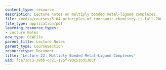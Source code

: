```yaml
---
content_type: resource
description: Lecture notes on multiply bonded metal-ligand complexes.
file: /media/courses/5-04-principles-of-inorganic-chemistry-ii-fall-2008/fce73dc338bbcc21125f90c516d1365f_lecture_22.pdf
file_type: application/pdf
learning_resource_types:
- Lecture Notes
ocw_type: OCWFile
parent_title: Lecture Notes
parent_type: CourseSection
resourcetype: Document
title: 'Lecture 22: Multiply Bonded Metal-Ligand Complexes'
uid: fce73dc3-38bb-cc21-125f-90c516d1365f
---
```

